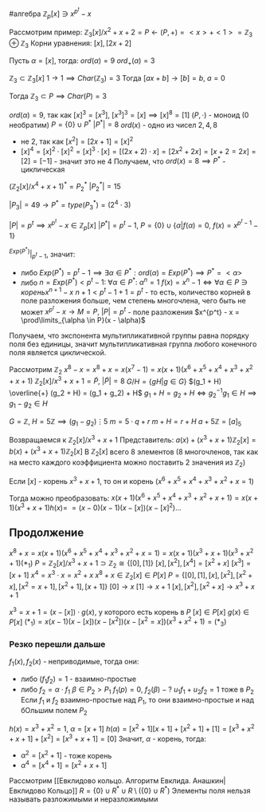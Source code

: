 #алгебра 
$\mathbb{Z}_{p} [x] \ni x^{p^t} - x$

Рассмотрим пример:
$\mathbb{Z}_3 [x] / x^2 + x + 2 = P \leftarrow (P, +) = <x> + <1> = \mathbb{Z}_3 \oplus \mathbb{Z}_3$
Корни уравнения: $[x], [2x + 2]$

Пусть $\alpha = [x]$, тогда:
$ord(\alpha) = 9$
$ord_+(\alpha) = 3$

$\mathbb{Z}_3 \subset \mathbb{Z}_3[x]$
$1 \to 1 \implies Char(\mathbb{Z}_3) = 3$
Тогда $[ax + b] \to [b] = b, \ a = 0$

Тогда $\mathbb{Z}_3 \subset P \implies Char(P) = 3$

$ord(\alpha) = 9$, так как 
$[x]^3 = [x^3], \ [x^3]^3 = [x] \implies [x]^8 = [1]$
$(P, \cdot)$ - моноид (0 необратим)
$P = \{ 0 \} \cup P^*$
$|P^*| = 8$
$ord(x)$ - одно из чисел $2, 4, 8$
- не 2, так как $[x^2] = [2x + 1] = [x]^2$
- $[x]^4 = [x]^2 \cdot [x]^2 = [x]^3 \cdot [x] = [(2x + 2) \cdot x] = [2x^2 + 2x] = [x + 2 = 2x] = [2] = [-1]$ - значит это не 4
Получаем, что $ord(x) = 8 \implies P^*$ - циклическая

$(\mathbb{Z}_2[x]/x^4 + x + 1)^* = P_{2}^*$
$|P_2^*| = 15$

$|P_3| = 49 \to P^* = type(P_3^*) = (2^4 \cdot 3)$

$|P| = p^t \implies x^{p^t} - x \in \mathbb{Z}_p[x]$
$|P^*| = p^t - 1, \ P = \{ 0 \} \cup \{ \alpha | f(\alpha) = 0, \ f(x) = x^{p^t - 1} - 1 \}$

$^{Exp(P^*)}|_{p^t - 1}$, значит:
- либо $Exp(P^*) = p^t - 1 \implies \exists \alpha \in P^*: ord(\alpha) = Exp(P^*) \implies P^* = <\alpha>$
- либо $n = Exp(P^*) < p^t - 1: \ \forall \alpha \in P^*: \ \alpha^{n} = 1$
	$f(x) = x^n - 1 \iff \forall \alpha \in P \ni корень x^{n + 1} - x$
	$n + 1 < p^t - 1 + 1 = p^t$ - то есть, количество корней в поле разложения больше, чем степень многочлена, чего быть не может
$x^{p^t} - x \to M = P, \ |P| = p^t$ - поле разложения
$x^{p^t} - x = \prod\limits_{\alpha \in P}(x - \alpha)$

Получаем, что экспонента мультипликативной группы равна порядку поля без единицы, значит мультипликативная группа любого конечного поля является циклической.

Рассмотрим $\mathbb{Z}_2$
$x^8 - x = x^8 + x = x(x^7 - 1) = x(x + 1)(x^6 + x^5 + x^4 + x^3 + x^2 + x + 1)$
$\mathbb{Z}_2[x]/x^3 + x + 1 = \tilde{P}, \ |\tilde{P}| = 8$
$G/H = \{ gH | g \in G \}$
$(g_1 + H) \overline{+} (g_2 + H) = (g_1 + g_2) + H$
$g_1 + H = g_2 + H \iff g_2^{-1} g_1 \in H \implies g_1 - g_2 \in H$

$G = \mathbb{Z}, \ H = 5 \mathbb{Z} \implies (g_1 - g_2) \vdots 5$
$m = 5 \cdot q + r$
$m + H = r + H$
$a + 5\mathbb{Z} = [a]_5$

Возвращаемся к $\mathbb{Z}_2[x]/x^3 + x + 1$
Представитель: $a(x) + (x^3 + x + 1) \mathbb{Z}_2[x] = b(x) + (x^3 + x + 1) \mathbb{Z}_2[x]$
В $\mathbb{Z}_2[x]$ всего 8 элементов (8 многочленов, так как на место каждого коэффициента можно поставить 2 значения из $\mathbb{Z}_2$)

Если $[x]$ - корень $x^3 + x + 1$, то он и корень $(x^6 + x^5 + x^4 + x^3 + x^2 + x = 1)$

Тогда можно преобразовать:
$x(x + 1)(x^6 + x^5 + x^4 + x^3 + x^2 + x + 1) = x(x + 1)(x^3 + x + 1) h(x) =$
$= (x - 0)(x - 1)(x - [x])(x - [x]^2)\dots$

## Продолжение
$x^8 + x = x(x + 1) (x^6 + x^5 + x^4 + x^3 + x^2 + x = 1) = x(x + 1)(x^3 + x + 1)(x^3 + x^2 + 1) (*_1)$
$P = \mathbb{Z}_2[x]/x^3 + x + 1 \supset \mathbb{Z}_2 \cong \{ [0], [1] \}$
$[x], [x^2], [x^4] = [x^2 + x]$
$[x^3] = [x + 1]$
$x^4 = x^3 \cdot x = x^2 + x$
$x^8 + x \in \mathbb{Z}_2[x] \in P[x]$
$P = \{ [0], [1], [x], [x^2], [x^2 + x], [x^2 = x + 1], [x^2 + 1], [x + 1] \}$
$[0] \to x$
$[1] \to x + 1$
$[x], [x^2], [x^2 + x] \to x^3 + x + 1$

$x^3 = x + 1 = (x - [x]) \cdot g(x)$, у которого есть корень в $P$
$[x] \in P[x]$
$g(x) \in P[x]$
$(*_1) = x(x - 1)(x - [x])(x - [x^2])(x - [x^2 = x])(x^3 + x^2 + 1) = (*_3)$
### Резко перешли дальше
$f_1(x), f_2(x)$ - неприводимые, тогда они:
- либо $(f_1 f_2) = 1$ - взаимно-простые
- либо $f_2 = \alpha \cdot f_1$
$\beta \in P_2 > P_1$
$f_1(p) = 0, \ f_2(\beta) - ?$
$u_1 f_1 + u_2 f_2 = 1$ тоже в $P_2$
Если $f_1$ и $f_2$ взаимно-простые над $P_1$, то они взаимно-простые и над бОльшим полем $P_2$

$h(x) = x^3 + x^2 = 1, \ \alpha = [x + 1]$
$h(\alpha) = [x^2 + 1] [x + 1] + [x^2 + 1] + [1] = [x^3 + x^2 + x + 1] + [x^2] = [x^3 + x + 1] = [0]$
Значит, $\alpha$ - корень, тогда:
- $\alpha^2 = [x^2 + 1]$ - тоже корень
- $\alpha^4 = [x^4 + 1] = [x^2 + x + 1]$

Рассмотрим [[Евклидово кольцо. Алгоритм Евклида. Анашкин|Евклидово Кольцо]] $R = \{ 0 \} \cup R^* \cup R \setminus (\{ 0 \} \cup R^*)$
Элементы поля нельзя называть разложимыми и неразложимыми